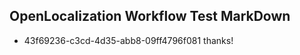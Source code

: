 ## OpenLocalization Workflow Test MarkDown

* 43f69236-c3cd-4d35-abb8-09ff4796f081 
thanks!



<!--HONumber=Jan16_HO3-->
